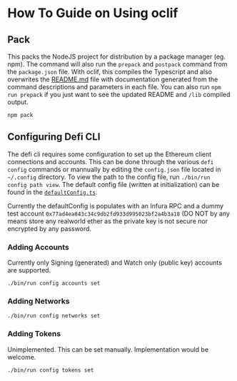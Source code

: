 # How To Guide on Using oclif
## Pack
This packs the NodeJS project for distribution by a package manager (eg. npm). The command will also run the `prepack` and `postpack` command from the `package.json` file. With oclif, this compiles the Typescript and also overwrites the [README.md](./README.md) file with documentation generated from the command descriptions and parameters in each file. You can also run `npm run prepack` if you just want to see the updated README and `/lib` compiled output.

```
npm pack
```

## Configuring Defi CLI
The defi cli requires some configuration to set up the Ethereum client connections and accounts. This can be done through the various `defi config` commands or mannually by editing the `config.json` file located in `~/.config` directory. To view the path to the config file, run `./bin/run config path view`. The default config file (written at initialization) can be found in the [`defaultConfig.ts`](./src/utilsdefaultConfig.ts).

Currently the defaultConfig is populates with an Infura RPC and a dummy test account `0x77ad4ea843c34c9db2fd933d995023bf2a4b3a18` (DO NOT by any means store any realworld ether as the private key is not secure nor encrypted by any password.

### Adding Accounts
Currently only Signing (generated) and Watch only (public key) accounts are supported.
```
./bin/run config accounts set
```

### Adding Networks
```
./bin/run config networks set
```

### Adding Tokens
Unimplemented. This can be set manually. Implementation would be welcome.
```
./bin/run config tokens set
```